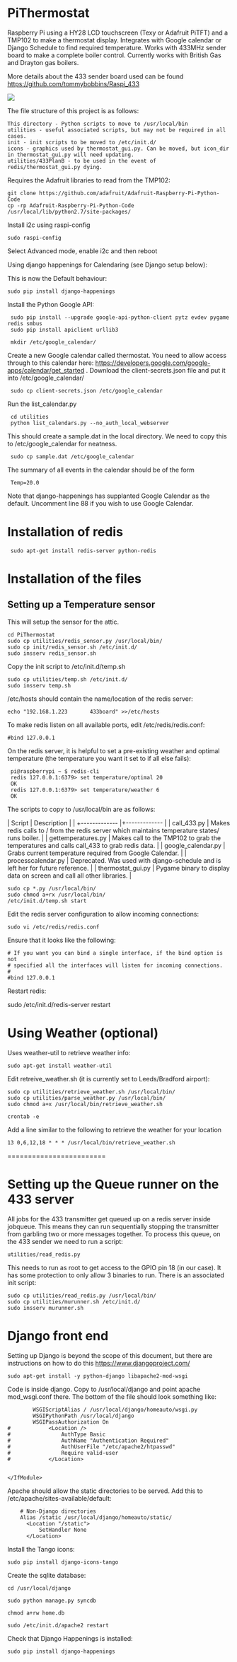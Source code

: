 PiThermostat
============


Raspberry Pi using a HY28 LCD touchscreen (Texy or Adafruit PiTFT) and a TMP102 to make a thermostat display. Integrates with Google calendar or Django Schedule to find required temperature. Works with 433MHz sender board to make a complete boiler control. Currently works with British Gas and Drayton gas boilers.

More details about the 433 sender board used can be found https://github.com/tommybobbins/Raspi_433

![](icons/pi_therm_process.jpg)

The file structure of this project is as follows:
     
    This directory - Python scripts to move to /usr/local/bin
    utilities - useful associated scripts, but may not be required in all cases.
    init - init scripts to be moved to /etc/init.d/
    icons - graphics used by thermostat_gui.py. Can be moved, but icon_dir in thermostat_gui.py will need updating.
    utilities/433PlanB - to be used in the event of redis/thermostat_gui.py dying.

Requires the Adafruit libraries to read from the TMP102:

    git clone https://github.com/adafruit/Adafruit-Raspberry-Pi-Python-Code
    cp -rp Adafruit-Raspberry-Pi-Python-Code /usr/local/lib/python2.7/site-packages/

Install i2c using raspi-config
 
    sudo raspi-config

Select Advanced mode, enable i2c and then reboot

Using django happenings for Calendaring (see Django setup below):

This is now the Default behaviour:

    sudo pip install django-happenings

Install the Python Google API:

     sudo pip install --upgrade google-api-python-client pytz evdev pygame redis smbus
     sudo pip install apiclient urllib3

     mkdir /etc/google_calendar/

Create a new Google calendar called thermostat. You need to allow access through to this calendar here: https://developers.google.com/google-apps/calendar/get_started . Download the client-secrets.json file and put it into /etc/google_calendar/

     sudo cp client-secrets.json /etc/google_calendar

Run the list_calendar.py
     
     cd utilities 
     python list_calendars.py --no_auth_local_webserver

This should create a sample.dat in the local directory. We need to copy this to /etc/google_calendar for neatness.
     
     sudo cp sample.dat /etc/google_calendar

The summary of all events in the calendar should be of the form 

     Temp=20.0

Note that django-happenings has supplanted Google Calendar as the default. Uncomment line 88 if you wish to use Google Calendar.

Installation of redis
=====================

     sudo apt-get install redis-server python-redis

Installation of the files
========================

## Setting up a Temperature sensor

This will setup the sensor for the attic.

    cd PiThermostat
    sudo cp utilities/redis_sensor.py /usr/local/bin/
    sudo cp init/redis_sensor.sh /etc/init.d/
    sudo insserv redis_sensor.sh

Copy the init script to /etc/init.d/temp.sh

    sudo cp utilities/temp.sh /etc/init.d/
    sudo insserv temp.sh


/etc/hosts should contain the name/location of the redis server:
    
    echo "192.168.1.223       433board" >>/etc/hosts

To make redis listen on all available ports, edit /etc/redis/redis.conf:

    #bind 127.0.0.1


On the redis server, it is helpful to set a pre-existing weather and optimal temperature (the temperature you want it set to if all else fails):

     pi@raspberrypi ~ $ redis-cli
     redis 127.0.0.1:6379> set temperature/optimal 20
     OK
     redis 127.0.0.1:6379> set temperature/weather 6
     OK

The scripts to copy to /usr/local/bin are as follows:

| Script       |  Description |
| +------------- |+------------- |
| call_433.py | Makes redis calls to / from the redis server which maintains temperature states/ runs boiler. |
| gettemperatures.py | Makes call to the TMP102 to grab the temperatures and calls call_433 to grab redis data. |
| google_calendar.py | Grabs current temperature required from Google Calendar. |
| processcalendar.py | Deprecated. Was used with django-schedule and is left her for future reference. |
| thermostat_gui.py | Pygame binary to display data on screen and call all other libraries. |

    sudo cp *.py /usr/local/bin/
    sudo chmod a+rx /usr/local/bin/
    /etc/init.d/temp.sh start

Edit the redis server configuration to allow incoming connections:

    sudo vi /etc/redis/redis.conf

Ensure that it looks like the following:

    # If you want you can bind a single interface, if the bind option is not
    # specified all the interfaces will listen for incoming connections.
    #
    #bind 127.0.0.1

Restart redis:

sudo /etc/init.d/redis-server restart


Using Weather (optional)
========================

Uses weather-util to retrieve weather info:

    sudo apt-get install weather-util

Edit retreive_weather.sh (it is currently set to Leeds/Bradford airport):

    sudo cp utilities/retrieve_weather.sh /usr/local/bin/
    sudo cp utilities/parse_weather.py /usr/local/bin/
    sudo chmod a+x /usr/local/bin/retrieve_weather.sh

    crontab -e
Add a line similar to the following to retrieve the weather for your location

    13 0,6,12,18 * * * /usr/local/bin/retrieve_weather.sh
========================


Setting up the Queue runner on the 433 server
=============================================

All jobs for the 433 transmitter get queued up on a redis server inside jobqueue. This means they can run sequentially stopping the transmitter from garbling two or more messages together. To process this queue, on the 433 sender we need to run a script:

    utilities/read_redis.py

This needs to run as root to get access to the GPIO pin 18 (in our case). It has some protection to only allow 3 binaries to run.  There is an associated init script:

    sudo cp utilities/read_redis.py /usr/local/bin/ 
    sudo cp utilities/murunner.sh /etc/init.d/
    sudo insserv murunner.sh


Django front end
=================

Setting up Django is beyond the scope of this document, but there are instructions on how to do this https://www.djangoproject.com/

    sudo apt-get install -y python-django libapache2-mod-wsgi

Code is inside django. Copy to /usr/local/django and point apache mod_wsgi.conf there. The bottom of the file should look something like:

            WSGIScriptAlias / /usr/local/django/homeauto/wsgi.py
            WSGIPythonPath /usr/local/django
            WSGIPassAuthorization On
    #            <Location />
    #                AuthType Basic
    #                AuthName "Authentication Required"
    #                AuthUserFile "/etc/apache2/htpasswd"
    #                Require valid-user
    #            </Location>


    </IfModule>

Apache should allow the static directories to be served. Add this to /etc/apache/sites-available/default:


        # Non-Django directories
        Alias /static /usr/local/django/homeauto/static/
          <Location "/static">
              SetHandler None
          </Location>

Install the Tango icons:

    sudo pip install django-icons-tango

Create the sqlite database:

    cd /usr/local/django

    sudo python manage.py syncdb

    chmod a+rw home.db

    sudo /etc/init.d/apache2 restart
   
Check that Django Happenings is installed:
 
    sudo pip install django-happenings
